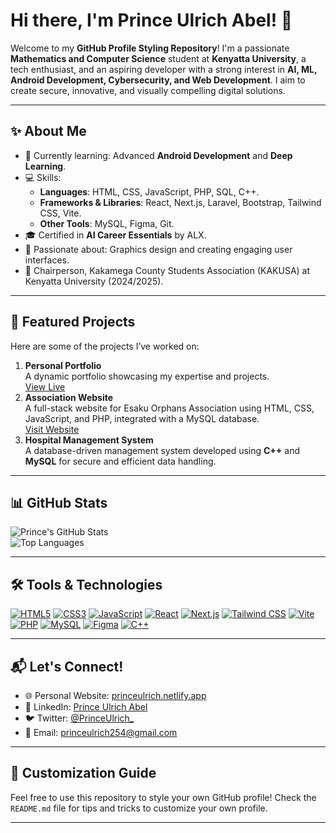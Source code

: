 # Hi there, I'm Prince Ulrich Abel! 👋

Welcome to my **GitHub Profile Styling Repository**! I'm a passionate **Mathematics and Computer Science** student at **Kenyatta University**, a tech enthusiast, and an aspiring developer with a strong interest in **AI, ML, Android Development, Cybersecurity, and Web Development**. I aim to create secure, innovative, and visually compelling digital solutions.

---

## ✨ About Me
- 🌱 Currently learning: Advanced **Android Development** and **Deep Learning**.
- 💻 Skills: 
  - **Languages**: HTML, CSS, JavaScript, PHP, SQL, C++.
  - **Frameworks & Libraries**: React, Next.js, Laravel, Bootstrap, Tailwind CSS, Vite.
  - **Other Tools**: MySQL, Figma, Git.
- 🎓 Certified in **AI Career Essentials** by ALX.
- 🎨 Passionate about: Graphics design and creating engaging user interfaces.
- 📢 Chairperson, Kakamega County Students Association (KAKUSA) at Kenyatta University (2024/2025).

---

## 📂 Featured Projects
Here are some of the projects I’ve worked on:
1. **Personal Portfolio**  
   A dynamic portfolio showcasing my expertise and projects.  
   [View Live](https://princeulrich.vercel.app/)
2. **Association Website**  
   A full-stack website for Esaku Orphans Association using HTML, CSS, JavaScript, and PHP, integrated with a MySQL database.  
   [Visit Website](https://esaku.or.ke)
3. **Hospital Management System**  
   A database-driven management system developed using **C++** and **MySQL** for secure and efficient data handling.

---

## 📊 GitHub Stats
![Prince's GitHub Stats](https://github-readme-stats.vercel.app/api?username=princeulrichke&show_icons=true&theme=radical)  
![Top Languages](https://github-readme-stats.vercel.app/api/top-langs/?username=princeulrichke&layout=compact&theme=radical)

---

## 🛠️ Tools & Technologies
[![HTML5](https://img.shields.io/badge/-HTML5-E34F26?style=flat&logo=html5&logoColor=white)](https://developer.mozilla.org/en-US/docs/Web/HTML)
[![CSS3](https://img.shields.io/badge/-CSS3-1572B6?style=flat&logo=css3&logoColor=white)](https://developer.mozilla.org/en-US/docs/Web/CSS)
[![JavaScript](https://img.shields.io/badge/-JavaScript-F7DF1E?style=flat&logo=javascript&logoColor=black)](https://developer.mozilla.org/en-US/docs/Web/JavaScript)
[![React](https://img.shields.io/badge/-React-61DAFB?style=flat&logo=react&logoColor=black)](https://reactjs.org/)
[![Next.js](https://img.shields.io/badge/-Next.js-000000?style=flat&logo=nextdotjs&logoColor=white)](https://nextjs.org/)
[![Tailwind CSS](https://img.shields.io/badge/-Tailwind%20CSS-38B2AC?style=flat&logo=tailwindcss&logoColor=white)](https://tailwindcss.com/)
[![Vite](https://img.shields.io/badge/-Vite-646CFF?style=flat&logo=vite&logoColor=white)](https://vitejs.dev/)
[![PHP](https://img.shields.io/badge/-PHP-777BB4?style=flat&logo=php&logoColor=white)](https://www.php.net/)
[![MySQL](https://img.shields.io/badge/-MySQL-4479A1?style=flat&logo=mysql&logoColor=white)](https://www.mysql.com/)
[![Figma](https://img.shields.io/badge/-Figma-F24E1E?style=flat&logo=figma&logoColor=white)](https://figma.com/)
[![C++](https://img.shields.io/badge/-C++-00599C?style=flat&logo=c%2B%2B&logoColor=white)](https://en.cppreference.com/)

---

## 📬 Let's Connect!
- 🌐 Personal Website: [princeulrich.netlify.app](https://princeulrich.netlify.app/)  
- 💼 LinkedIn: [Prince Ulrich Abel](https://linkedin.com/in/prince-ulrich-abel)  
- 🐦 Twitter: [@PrinceUlrich_](https://twitter.com/princeulrichke)  
- 📧 Email: [princeulrich254@gmail.com](mailto:princeulrich254@gmail.com)

---

## 🌟 Customization Guide
Feel free to use this repository to style your own GitHub profile! Check the `README.md` file for tips and tricks to customize your own profile.

---
<!--
**princeulrich254/princeulrich254** is a ✨ _special_ ✨ repository because its `README.md` (this file) appears on your GitHub profile.

Here are some ideas to get you started:

- 🔭 I’m currently working on ...
- 🌱 I’m currently learning ...
- 👯 I’m looking to collaborate on ...
- 🤔 I’m looking for help with ...
- 💬 Ask me about ...
- 📫 How to reach me: ...
- 😄 Pronouns: ...
- ⚡ Fun fact: ...
-->
